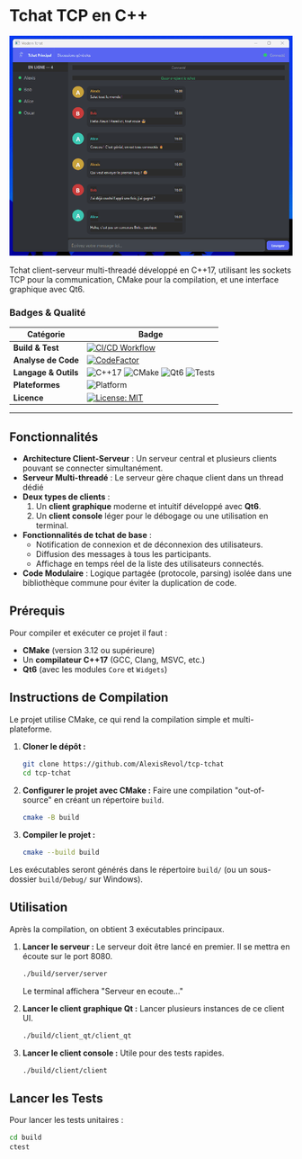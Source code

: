 # Tchat TCP en C++

![Démo de Job Tracker](https://raw.githubusercontent.com/AlexisRevol/tcp-tchat/main/.github/assets/demo_tchat.gif)

Tchat client-serveur multi-threadé développé en C++17, utilisant les sockets TCP pour la communication, CMake pour la compilation, et une interface graphique avec Qt6.

### Badges & Qualité


| Catégorie          | Badge                                                                                                                                                                                                                                                                                                                                       |
| ------------------ | ------------------------------------------------------------------------------------------------------------------------------------------------------------------------------------------------------------------------------------------------------------------------------------------------------------------------------------------- |
| **Build & Test**   | [![CI/CD Workflow](https://github.com/AlexisRevol/tcp-tchat/actions/workflows/cpp-ci.yml/badge.svg)](https://github.com/AlexisRevol/tcp-tchat/actions/workflows/cpp-ci.yml)                                                                                                                                          |
| **Analyse de Code**| [![CodeFactor](https://www.codefactor.io/repository/github/alexisrevol/tcp-tchat/badge)](https://www.codefactor.io/repository/github/alexisrevol/tcp-tchat)                                                                                                                                                                         |
| **Langage & Outils**   | ![C++17](https://img.shields.io/badge/C%2B%2B-17-00599C.svg?logo=cplusplus) ![CMake](https://img.shields.io/badge/CMake-3.12+-064F8C.svg?logo=cmake) ![Qt6](https://img.shields.io/badge/Qt-6-41CD52.svg?logo=qt) ![Tests](https://img.shields.io/badge/Tests-Catch2-9B499E.svg)                                                              |
| **Plateformes**    | ![Platform](https://img.shields.io/badge/Platform-Windows%20%7C%20Linux%20%7C%20macOS-lightgrey.svg)                                                                                                                                                                                                                                        |
| **Licence**        | [![License: MIT](https://img.shields.io/badge/License-MIT-yellow.svg)](https://opensource.org/licenses/MIT)                                                                                                                                                                                                                                  |

---

## Fonctionnalités

-   **Architecture Client-Serveur** : Un serveur central et plusieurs clients pouvant se connecter simultanément.
-   **Serveur Multi-threadé** : Le serveur gère chaque client dans un thread dédié
-   **Deux types de clients** :
    1.  Un **client graphique** moderne et intuitif développé avec **Qt6**.
    2.  Un **client console** léger pour le débogage ou une utilisation en terminal.
-   **Fonctionnalités de tchat de base** :
    -   Notification de connexion et de déconnexion des utilisateurs.
    -   Diffusion des messages à tous les participants.
    -   Affichage en temps réel de la liste des utilisateurs connectés.
-   **Code Modulaire** : Logique partagée (protocole, parsing) isolée dans une bibliothèque commune pour éviter la duplication de code.

## Prérequis

Pour compiler et exécuter ce projet il faut :

-   **CMake** (version 3.12 ou supérieure)
-   Un **compilateur C++17** (GCC, Clang, MSVC, etc.)
-   **Qt6** (avec les modules `Core` et `Widgets`)

## Instructions de Compilation

Le projet utilise CMake, ce qui rend la compilation simple et multi-plateforme.

1.  **Cloner le dépôt :**
    ```bash
    git clone https://github.com/AlexisRevol/tcp-tchat
    cd tcp-tchat
    ```

2.  **Configurer le projet avec CMake :**
    Faire une compilation "out-of-source" en créant un répertoire `build`.
    ```bash
    cmake -B build
    ```

3.  **Compiler le projet :**
    ```bash
    cmake --build build
    ```

Les exécutables seront générés dans le répertoire `build/` (ou un sous-dossier `build/Debug/` sur Windows).

## Utilisation

Après la compilation, on obtient 3 exécutables principaux.

1.  **Lancer le serveur :**
    Le serveur doit être lancé en premier. Il se mettra en écoute sur le port 8080.
    ```bash
    ./build/server/server
    ```
    Le terminal affichera "Serveur en ecoute..."

2.  **Lancer le client graphique Qt :**
   Lancer plusieurs instances de ce client UI.
    ```bash
    ./build/client_qt/client_qt
    ```

3.  **Lancer le client console :**
    Utile pour des tests rapides.
    ```bash
    ./build/client/client
    ```

## Lancer les Tests

Pour lancer les tests unitaires :

```bash
cd build
ctest
```
